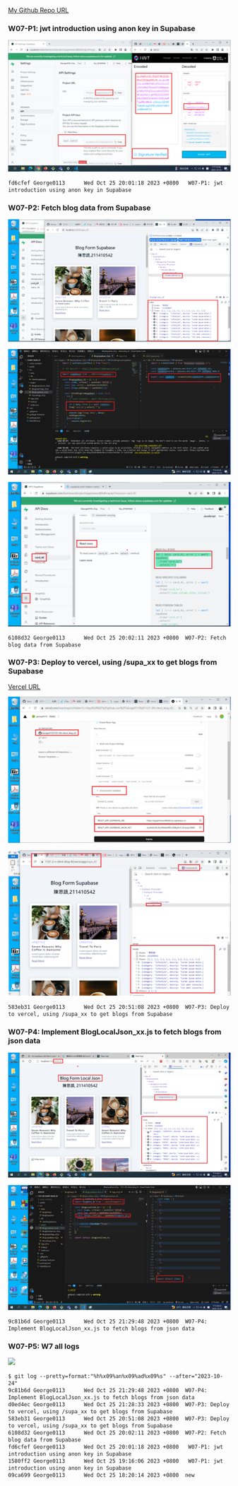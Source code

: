 [My Github Repo URL](https://github.com/George0113/1121-wp1-demo-211410542.git)

### W07-P1: jwt introduction using anon key in Supabase

![](w07-p1.png)

```
fd6cfef George0113      Wed Oct 25 20:01:18 2023 +0800   W07-P1: jwt introduction using anon key in Supabase
```

### W07-P2: Fetch blog data from Supabase

![](w07-p2-1.png)

![](w07-p2-2.png)

![](w07-p2-3.png)

```
6108d32 George0113      Wed Oct 25 20:02:11 2023 +0800  W07-P2: Fetch blog data from Supabase
```

### W07-P3: Deploy to vercel, using /supa_xx to get blogs from Supabase

[Vercel URL](https://1121-2-n-client-blog-42.vercel.app/supa_42)

![](w07-p3-1.png)

![](w07-p3-2.png)

```
583eb31 George0113      Wed Oct 25 20:51:08 2023 +0800  W07-P3: Deploy to vercel, using /supa_xx to get blogs from Supabase
```

### W07-P4: Implement BlogLocalJson_xx.js to fetch blogs from json data

![](w07-p4-1.png)

![](w07-p4-2.png)

```
9c81b6d George0113      Wed Oct 25 21:29:48 2023 +0800  W07-P4: Implement BlogLocalJson_xx.js to fetch blogs from json data
```

### W07-P5: W7 all logs

![](w07-p5.png)

```
$ git log --pretty=format:"%h%x09%an%x09%ad%x09%s" --after="2023-10-24"
9c81b6d George0113      Wed Oct 25 21:29:48 2023 +0800  W07-P4: Implement BlogLocalJson_xx.js to fetch blogs from json data
d0ed4ec George0113      Wed Oct 25 21:28:33 2023 +0800  W07-P3: Deploy to vercel, using /supa_xx to get blogs from Supabase
583eb31 George0113      Wed Oct 25 20:51:08 2023 +0800  W07-P3: Deploy to vercel, using /supa_xx to get blogs from Supabase
6108d32 George0113      Wed Oct 25 20:02:11 2023 +0800  W07-P2: Fetch blog data from Supabase
fd6cfef George0113      Wed Oct 25 20:01:18 2023 +0800   W07-P1: jwt introduction using anon key in Supabase
1580ff2 George0113      Wed Oct 25 19:16:06 2023 +0800   W07-P1: jwt introduction using anon key in Supabase
09ca699 George0113      Wed Oct 25 18:20:14 2023 +0800  new

```
